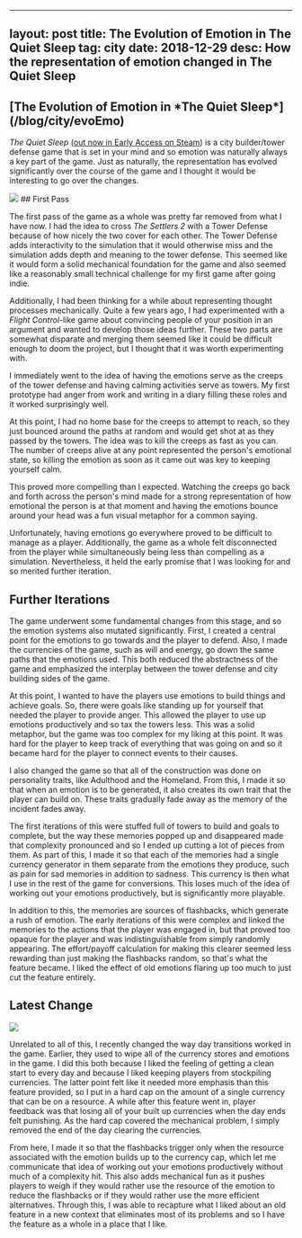 
---
layout: post
title: The Evolution of Emotion in The Quiet Sleep
tag: city
date: 2018-12-29
desc: How the representation of emotion changed in The Quiet Sleep
---
<h2>[The Evolution of Emotion in *The Quiet Sleep*](/blog/city/evoEmo)</h2>

*The Quiet Sleep* ([out now in Early Access on Steam](http://store.steampowered.com/app/724510/The_Quiet_Sleep/)) is a city builder/tower defense game that is set in your mind and so emotion was naturally always a key part of the game. Just as naturally, the representation has evolved significantly over the course of the game and I thought it would be interesting to go over the changes.

<img src="/blogImages/tqs_shareExperience.png" />
## First Pass

The first pass of the game as a whole was pretty far removed from what I have now. I had the idea to cross *The Settlers 2* with a Tower Defense because of how nicely the two cover for each other. The Tower Defense adds interactivity to the simulation that it would otherwise miss and the simulation adds depth and meaning to the tower defense. This seemed like it would form a solid mechanical foundation for the game and also seemed like a reasonably small technical challenge for my first game after going indie.


Additionally, I had been thinking for a while about representing thought processes mechanically. Quite a few years ago, I had experimented with a *Flight Control*-like game about convincing people of your position in an argument and wanted to develop those ideas further. These two parts are somewhat disparate and merging them seemed like it could be difficult enough to doom the project, but I thought that it was worth experimenting with.


I immediately went to the idea of having the emotions serve as the creeps of the tower defense and having calming activities serve as towers. My first prototype had anger from work and writing in a diary filling these roles and it worked surprisingly well.


At this point, I had no home base for the creeps to attempt to reach, so they just bounced around the paths at random and would get shot at as they passed by the towers. The idea was to kill the creeps as fast as you can. The number of creeps alive at any point represented the person's emotional state, so killing the emotion as soon as it came out was key to keeping yourself calm.


This proved more compelling than I expected. Watching the creeps go back and forth across the person's mind made for a strong representation of how emotional the person is at that moment and having the emotions bounce around your head was a fun visual metaphor for a common saying.


Unfortunately, having emotions go everywhere proved to be difficult to manage as a player. Additionally, the game as a whole felt disconnected from the player while simultaneously being less than compelling as a simulation. Nevertheless, it held the early promise that I was looking for and so merited further iteration.

## Further Iterations

The game underwent some fundamental changes from this stage, and so the emotion systems also mutated significantly. First, I created a central point for the emotions to go towards and the player to defend. Also, I made the currencies of the game, such as will and energy, go down the same paths that the emotions used. This both reduced the abstractness of the game and emphasized the interplay between the tower defense and city building sides of the game.


At this point, I wanted to have the players use emotions to build things and achieve goals. So, there were goals like standing up for yourself that needed the player to provide anger. This allowed the player to use up emotions productively and so tax the towers less. This was a solid metaphor, but the game was too complex for my liking at this point. It was hard for the player to keep track of everything that was going on and so it became hard for the player to connect events to their causes.


I also changed the game so that all of the construction was done on personality traits, like Adulthood and the Homeland. From this, I made it so that when an emotion is to be generated, it also creates its own trait that the player can build on. These traits gradually fade away as the memory of the incident fades away.


The first iterations of this were stuffed full of towers to build and goals to complete, but the way these memories popped up and disappeared made that complexity pronounced and so I ended up cutting a lot of pieces from them. As part of this, I made it so that each of the memories had a single currency generator in them separate from the emotions they produce, such as pain for sad memories in addition to sadness. This currency is then what I use in the rest of the game for conversions. This loses much of the idea of working out your emotions productively, but is significantly more playable.


In addition to this, the memories are sources of flashbacks, which generate a rush of emotion. The early iterations of this were complex and linked the memories to the actions that the player was engaged in, but that proved too opaque for the player and was indistinguishable from simply randomly appearing. The effort/payoff calculation for making this clearer seemed less rewarding than just making the flashbacks random, so that's what the feature became. I liked the effect of old emotions flaring up too much to just cut the feature entirely.

## Latest Change
<img src="/blogImages/tqs_emotion.png" />

Unrelated to all of this, I recently changed the way day transitions worked in the game. Earlier, they used to wipe all of the currency stores and emotions in the game. I did this both because I liked the feeling of getting a clean start to every day and because I liked keeping players from stockpiling currencies. The latter point felt like it needed more emphasis than this feature provided, so I put in a hard cap on the amount of a single currency that can be on a resource. A while after this feature went in, player feedback was that losing all of your built up currencies when the day ends felt punishing. As the hard cap covered the mechanical problem, I simply removed the end of the day clearing the currencies.


From here, I made it so that the flashbacks trigger only when the resource associated with the emotion builds up to the currency cap, which let me communicate that idea of working out your emotions productively without much of a complexity hit. This also adds mechanical fun as it pushes players to weigh if they would rather use the resource of the emotion to reduce the flashbacks or if they would rather use the more efficient alternatives. Through this, I was able to recapture what I liked about an old feature in a new context that eliminates most of its problems and so I have the feature as a whole in a place that I like.


